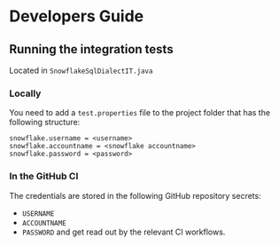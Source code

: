 # Developers Guide

## Running the integration tests

Located in `SnowflakeSqlDialectIT.java`

### Locally

You need to add a `test.properties` file to the project folder that has the following structure:
```properties
snowflake.username = <username>
snowflake.accountname = <snowflake accountname>
snowflake.password = <password>
```

### In the GitHub CI

The credentials are stored in the following GitHub repository secrets:
- `USERNAME`
- `ACCOUNTNAME`
- `PASSWORD`
and get read out by the relevant CI workflows.
